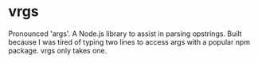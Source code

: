 # vrgs
Pronounced 'args'. A Node.js library to assist in parsing opstrings. Built because I was tired of typing two lines to access args with a popular npm package. vrgs only takes one.
